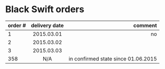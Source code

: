 # Black Swift orders

| order #       | delivery date  | comment |
| :------------ |:---------------:| -----:|
| 1             | 2015.03.01      |  no    |
| 2             | 2015.03.02      |        |
| 3             | 2015.03.03      |        |
| 358           | N/A             | in confirmed state since 01.06.2015 |

